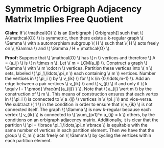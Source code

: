 Symmetric Orbigraph Adjacency Matrix Implies Free Quotient
==========================================================

**Claim:** If \\( \mathcal{O} \\) is an [[orbigraph | Orbigraph]] such that \\( A(\mathcal{O}) \\) is symmetric, then there exists a k-regular graph \\( \Gamma \\) with a automorphism subgroup \\( H \\) such that \\( H \\) acts freely on \\( \Gamma \\) and \\( \Gamma / H = \mathcal{O} \\).

**Proof:** Suppose that \\( \mathcal{O} \\) has \\( n \\) vertices and therefore \\( A = (a_ij) \\) is \\( n \times n \\). Let \\( m = LCM(a_ij) \\). Construct a graph \\( \Gamma \\) with \\( m \cdot n \\) vertices. Partition these vertices into \\( n \\) sets, labeled \\( \pi_1,\ldots,\pi_n \\) each containing \\( m \\) vertices. Number the vertices in \\( \pi_i \\) by \\( v_{ik} \\) for \\( k \in {0,\ldots,m-1} \\). Add an edge between a pair vertices \\( v_{ik} \\) and \\( v_{jl} \\) if and only if \\( k \equiv l - 1 \pmod{ \frac{m}{a_{ij}} }  \\). Note that \\( a_{ij} \vert m \\) by the construction of \\( m \\). This means of construction ensures that each vertex in \\( \pi_i \\) is connected to \\( a_{ij} \\) vertices in \\( \pi_j \\) and vice-versa. We subtract \\( 1 \\) in the condition in order to ensure that \\( v_{ik} \\) is not connected itself. The graph \\( \Gamma \\) is now k-regular because each vertex \\( v_{ik} \\) is connected to \\( \sum_{j=1}^n a_{ij} = k \\) others, by the conditions on an orbigraph adjacency matrix. Additionally, it is clear that the partition \\( \pi = \lbrace \pi_1,\ldots,\pi_n \rbrace \\) is equitable with the same number of vertices in each partition element. Then we have that the group \\( C_m \\) acts freely on \\( \Gamma \\) by cycling the vertices within each partition element.
